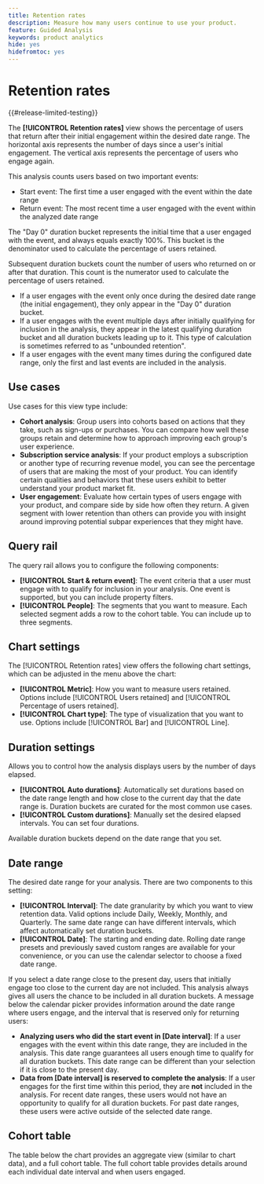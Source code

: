 ```yaml
---
title: Retention rates
description: Measure how many users continue to use your product.
feature: Guided Analysis
keywords: product analytics
hide: yes
hidefromtoc: yes
---
```

# Retention rates

{{#release-limited-testing}}

The **[!UICONTROL Retention rates]** view shows the percentage of users that return after their initial engagement within the desired date range. The horizontal axis represents the number of days since a user's initial engagement. The vertical axis represents the percentage of users who engage again.

This analysis counts users based on two important events:

* Start event: The first time a user engaged with the event within the date range
* Return event: The most recent time a user engaged with the event within the analyzed date range

The "Day 0" duration bucket represents the initial time that a user engaged with the event, and always equals exactly 100%. This bucket is the denominator used to calculate the percentage of users retained.

Subsequent duration buckets count the number of users who returned on or after that duration. This count is the numerator used to calculate the percentage of users retained.

* If a user engages with the event only once during the desired date range (the initial engagement), they only appear in the "Day 0" duration bucket.
* If a user engages with the event multiple days after initially qualifying for inclusion in the analysis, they appear in the latest qualifying duration bucket and all duration buckets leading up to it. This type of calculation is sometimes referred to as "unbounded retention".
* If a user engages with the event many times during the configured date range, only the first and last events are included in the analysis.

## Use cases

Use cases for this view type include:

* **Cohort analysis**: Group users into cohorts based on actions that they take, such as sign-ups or purchases. You can compare how well these groups retain and determine how to approach improving each group's user experience.
* **Subscription service analysis**: If your product employs a subscription or another type of recurring revenue model, you can see the percentage of users that are making the most of your product. You can identify certain qualities and behaviors that these users exhibit to better understand your product market fit.
* **User engagement**: Evaluate how certain types of users engage with your product, and compare side by side how often they return. A given segment with lower retention than others can provide you with insight around improving potential subpar experiences that they might have.

## Query rail

The query rail allows you to configure the following components:

* **[!UICONTROL Start & return event]**: The event criteria that a user must engage with to qualify for inclusion in your analysis. One event is supported, but you can include property filters.
* **[!UICONTROL People]**: The segments that you want to measure. Each selected segment adds a row to the cohort table. You can include up to three segments.

## Chart settings

The [!UICONTROL Retention rates] view offers the following chart settings, which can be adjusted in the menu above the chart:

* **[!UICONTROL Metric]**: How you want to measure users retained. Options include [!UICONTROL Users retained] and [!UICONTROL Percentage of users retained].
* **[!UICONTROL Chart type]**: The type of visualization that you want to use. Options include [!UICONTROL Bar] and [!UICONTROL Line].

## Duration settings

Allows you to control how the analysis displays users by the number of days elapsed.

* **[!UICONTROL Auto durations]**: Automatically set durations based on the date range length and how close to the current day that the date range is. Duration buckets are curated for the most common use cases.
* **[!UICONTROL Custom durations]**: Manually set the desired elapsed intervals. You can set four durations.

Available duration buckets depend on the date range that you set.

## Date range

The desired date range for your analysis. There are two components to this setting:

* **[!UICONTROL Interval]**: The date granularity by which you want to view retention data. Valid options include Daily, Weekly, Monthly, and Quarterly. The same date range can have different intervals, which affect automatically set duration buckets.
* **[!UICONTROL Date]**: The starting and ending date. Rolling date range presets and previously saved custom ranges are available for your convenience, or you can use the calendar selector to choose a fixed date range.

If you select a date range close to the present day, users that initially engage too close to the current day are not included. This analysis always gives all users the chance to be included in all duration buckets. A message below the calendar picker provides information around the date range where users engage, and the interval that is reserved only for returning users:

* **Analyzing users who did the start event in [Date interval]**: If a user engages with the event within this date range, they are included in the analysis. This date range guarantees all users enough time to qualify for all duration buckets. This date range can be different than your selection if it is close to the present day.
* **Data from [Date interval] is reserved to complete the analysis**: If a user engages for the first time within this period, they are **not** included in the analysis. For recent date ranges, these users would not have an opportunity to qualify for all duration buckets. For past date ranges, these users were active outside of the selected date range.

## Cohort table

The table below the chart provides an aggregate view (similar to chart data), and a full cohort table. The full cohort table provides details around each individual date interval and when users engaged.
